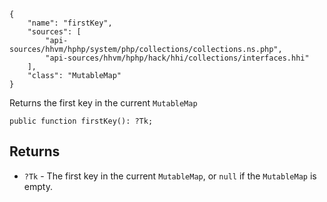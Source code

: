 ``` yamlmeta
{
    "name": "firstKey",
    "sources": [
        "api-sources/hhvm/hphp/system/php/collections/collections.ns.php",
        "api-sources/hhvm/hphp/hack/hhi/collections/interfaces.hhi"
    ],
    "class": "MutableMap"
}
```




Returns the first key in the current ` MutableMap `




``` Hack
public function firstKey(): ?Tk;
```




## Returns




+ ` ?Tk ` - The first key in the current `` MutableMap ``, or ``` null ``` if the
  ```` MutableMap ```` is empty.
<!-- HHAPIDOC -->
